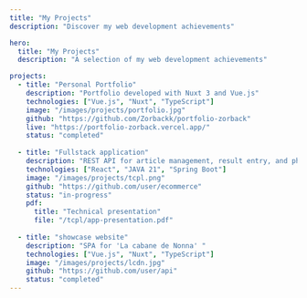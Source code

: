 ```yaml
---
title: "My Projects"
description: "Discover my web development achievements"

hero:
  title: "My Projects"
  description: "A selection of my web development achievements"

projects:
  - title: "Personal Portfolio"
    description: "Portfolio developed with Nuxt 3 and Vue.js"
    technologies: ["Vue.js", "Nuxt", "TypeScript"]
    image: "/images/projects/portfolio.jpg"
    github: "https://github.com/Zorbackk/portfolio-zorback"
    live: "https://portfolio-zorback.vercel.app/"
    status: "completed"
    
  - title: "Fullstack application"
    description: "REST API for article management, result entry, and photo gallery creation"
    technologies: ["React", "JAVA 21", "Spring Boot"]
    image: "/images/projects/tcpl.png"
    github: "https://github.com/user/ecommerce"
    status: "in-progress"
    pdf:
      title: "Technical presentation"
      file: "/tcpl/app-presentation.pdf"
    
  - title: "showcase website"
    description: "SPA for 'La cabane de Nonna' "
    technologies: ["Vue.js", "Nuxt", "TypeScript"]
    image: "/images/projects/lcdn.jpg"
    github: "https://github.com/user/api"
    status: "completed"
---
```

